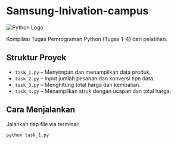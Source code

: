# Samsung-Inivation-campus

![Python Logo](https://www.python.org/static/community_logos/python-logo.png)

Kompilasi Tugas Pemrograman Python (Tugas 1–4) dari pelatihan.

## Struktur Proyek
- `task_1.py` – Menyimpan dan menampilkan data produk.
- `task_2.py` – Input jumlah pesanan dan konversi tipe data.
- `task_3.py` – Menghitung total harga dan kembalian.
- `task_4.py` – Menampilkan struk dengan ucapan dan total harga.

## Cara Menjalankan
Jalankan tiap file via terminal:
```bash
python task_1.py
